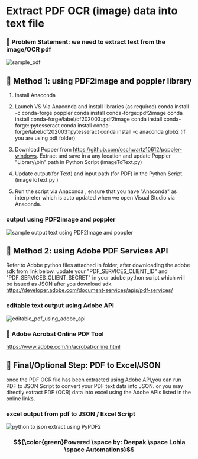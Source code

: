 # Extract PDF OCR (image) data into text file #
### &#x1F34E; Problem Statement: we need to extract text from the image/OCR pdf  ###
![sample_pdf](https://github.com/user-attachments/assets/8297b2a8-5ff2-4a6e-a8b2-760746936408)

## &#x1F34F; Method 1: using PDF2image and poppler library ##
1. Install Anaconda
2. Launch VS Via Anaconda and install libraries (as required)
conda install -c conda-forge poppler
conda install conda-forge::pdf2image
conda install conda-forge/label/cf202003::pdf2image
conda install conda-forge::pytesseract
conda install conda-forge/label/cf202003::pytesseract
conda install -c anaconda glob2 (if you are using pdf folder)

3. Download Popper from https://github.com/oschwartz10612/poppler-windows. Extract and save in a any location and update Poppler "Library\bin" path in Python Script (imageToText.py)
4. Update output(for Text) and input path (for PDF) in the Python Script.(imageToText.py )
5. Run the script via Anaconda , ensure that you have "Anaconda" as interpreter which is auto updated when we open Visual Studio via Anaconda.

### output using PDF2image and poppler ###
![sample output text using PDF2Image and poppler](https://github.com/user-attachments/assets/faf7c192-96b7-4caf-8cd3-da847ce306b0)

## &#x1F34F;  Method 2: using Adobe PDF Services API ##
Refer to Adobe python files attached in folder,  after downloading the adobe sdk from link below.
update your "PDF_SERVICES_CLIENT_ID" and "PDF_SERVICES_CLIENT_SECRET" in your adobe python script which will be issued as JSON after you download sdk.
https://developer.adobe.com/document-services/apis/pdf-services/
### editable text output using Adobe API ###
![editable_pdf_using_adobe_api](https://github.com/user-attachments/assets/65a41525-20d1-4a9e-8704-1272795f33a6)


### &#x1F4D9; Adobe Acrobat Online PDF Tool ###
https://www.adobe.com/in/acrobat/online.html

## &#x1F34F; Final/Optional Step: PDF to Excel/JSON ##
once the PDF OCR file has been extracted using Adobe API,you can run PDF to JSON Script to convert your PDF text data into JSON. or you may directly extract PDF (OCR) data into excel using the Adobe APIs listed in the online links.
### excel output from pdf to JSON / Excel Script ###
![python to json extract using PyPDF2](https://github.com/user-attachments/assets/fc6cd693-701a-40fe-9339-b3114e9f5d58)

### $${\color{green}Powered \space by: Deepak  \space Lohia \space Automations}$$ ###
